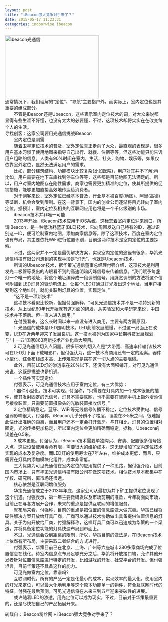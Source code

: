 ```yaml
---
layout: post
title: "iBeacon强大竞争对手来了？"
date: 2015-05-17 11:23:31
categories: indoorwise ibeacon
---
```

<p><a href="http://www.ibeaconfans.com/wp-content/uploads/2015/05/ibeacon光通信.jpg"><img alt="ibeacon光通信" class="alignnone size-medium wp-image-1342" height="201" src="http://www.ibeaconfans.com/wp-content/uploads/2015/05/ibeacon光通信-300x201.jpg" width="300"/></a><br/>
通常情况下，我们理解的“定位”、“导航”主要指户外，而实际上，室内定位也是其重要的组成部分。<br/>
　　不管是iBeacon还是Ubeacon，这些表示室内定位技术的词，对大众来说都显得有些生涩不好懂，也没有太大的必要懂，不过，这项技术却将实实在在改变每个人的生活。<br/>
寻找创客：这家公司要用光通信挑战iBeacon<br/>
　　室内定位是刚需<br/>
　　随着卫星定位技术的普及，室外定位真正走向了大众，最直观的表现是，很多用户基本习惯了使用地图来指导自己出行、就餐、住宿等等。但这些功能只能告诉用户粗略的信息。人类有90%时间在室内，生活，社交，购物，娱乐等，如果仅依靠室外定位，显然无法满足用户的需求。<br/>
　　比如，部分建筑结构、功能模块比较复杂(比如医院)，用户对其并不了解;再比如，用户需要在地下车库找到停车位等等，这些都是目前地图无法满足的。所以，用户对室内地图存在刚性需求。商家也需要更加精准的定位，使其所提供的促销措施，能够更加直接高效地传达给消费者。<br/>
　　对于创客来说，室外定位已经基本普及，行业基本被百度(地图)、阿里(高德)等垄断，机会会受到限制。在这一背景下，国内的创业公司逐渐将目光转向了室内定位。据预计，室内定位及相关的互联网应用也将是一个千亿级别的市场。<br/>
　　ibeacon技术并非唯一可能<br/>
　　2013年开始，iBeacon技术应用于iOS系统，这标志着室内定位迎来风口。所谓iBeacon，是一种低功耗蓝牙(BLE)技术，它向周围发送自己特有的ID，通过识别这一ID，便可绘制室内地图，添加商家信息等。除了这项技术，百度在室内定位也有布局，其主要依托WiFi进行位置识别，目前这两种技术是室内定位的主要探索。<br/>
　　不过，这两家并不一定是最优解决方案，实现室内定位的途径有很多，华策光通信科技有限公司想到的实现手段是“灯光”，也就是Ubeacon技术。<br/>
　　所谓的Ubeacon技术，据华策光通信董事总经理付强介绍，这项技术是利用发光二极管等发出的肉眼看不到的高速明暗闪烁信号来传输信息。“我们赋予每盏灯一个唯一的地址，将这个地址编译成一段调制信号，用脉宽调制的方法将这个信号附加到LED灯具的驱动电流上，让每个LED灯通过灯光发出这个地址，当用户接受到这个地址时，就能关联到灯具的位置，实现定位。”<br/>
　　“这不是一项新技术”<br/>
　　这项技术看似比较新，但据付强解释，“可见光通信技术并不是一项特别新的技术，从上世纪60年代开始就有这方面的研发，从实验室和大学研究来说，中国技术并不落后。但一直未进入商用。”<br/>
　　在付强看来，这么长时间以来一直没有进入商用，主要有两方面原因，<br/>
　　1. 光通信的载体是LED照明技术。LED此前发展缓慢，不过这一局面正在改变，LED在近两年迎来了发展良机。这一技术被列为国家中长期科技发展规划与“十一五”国家863高新技术产业化重大项目。<br/>
　　2.可见光通信切入点问题。很多研发的切入点是“大带宽、高速率传输(该技术可在LED灯下面下载电影)”，但付强认为，这一技术离商用还有一定的距离。器件小型化、综合布线成本高、上传难实现是摆在这一切入点的主要阻碍。<br/>
　　此外，目前LED灯的渗透率在20%以下，还没有大面积铺开，对可见光通信来说，这既是挑战也是机遇。<br/>
　　一个插件可实现定位<br/>
　　付强表示，可见光通信技术应用于室内定位，有三大优势：<br/>
　　1.器件小型化，技术可实现。付强称，“只需要在灯具内加一个成本很低的插件，使其发射固定的光信号，灯具不需要联网，也不需要在智能手机上额外增添信号接收装置，只需要前置摄像头的光敏装置接收信号。”<br/>
　　2.定位精确稳定。蓝牙、WiFi等无线信号传播不稳定，定位技术受供电、信号强弱影响很大，付强称，iBeacon几乎分辨不了楼层，误差在3-5米之间，很难据此估计出准确的距离，而且用户还不一定会打开蓝牙。与其相比，灯具的位置相对固定，光的传播更加稳定，所以室内定位会更加精确而稳定，据称，Ubeacon的误差在0.5米。<br/>
　　3.成本更低。付强认为，iBeacon技术需要单独购买、安装、配置很多信号接入点，这些设备使用寿命有限，需要很大的维护成本。这无疑增加了室内定位技术实现的成本及复杂度。而LED灯的使用寿命在7年左右，维护成本更低，而且，只需要在灯具内添加模块化组件，成本非常低。<br/>
　　三大优势为可见光通信在室内定位的应用提供了一种思路，据付强介绍，目前国内市场上，只有华策光通信科技有限公司在做这项技术。相似技术基本都集中在学校、研究所，离市场还很远。<br/>
　　核心依然是互联网增值服务<br/>
　　华策光通信成立于2013年年底，这家公司从最初为井下矿工提供定位发现了这个机遇。付强表示，第一年主要做研发以及市场前期的准备，今年将面向市场，目前正在与各方展开合作，未来的重点是提供互联网的增值服务。<br/>
　　就布局来看，付强称，目前的重点是把位置的信息库做大做完善。华策已经将硬件解决方案开放给灯具厂商，厂商可以通过技术协助做出具备提供位置信息的灯具。关于为何开放给厂商，付强解释称，这样灯具厂商可以迅速成为华策的一个渠道，并将具备定位功能的灯具快速布局到市面上。<br/>
　　不过，光通信会受到距离的限制，所以，华策目前的做法是，在iBeacon技术上依然有所布局，主要采取二者结合的方式进行。<br/>
　　付强表示，华策目前已在北京、上海、广州等六座城市280多家商场完成了位置信息在线化。待室内信息点布局足够充分之后，华策将开放接口端，允许其他开发者针对位置信息库进行特定的开发，比如游戏的开发、社交平台的开发。但付强坦言，目前华策还不具备这样的能力。<br/>
　　可见光做室内定位，靠谱吗?<br/>
　　互联网时代，所有的产品一定是化最小的成本，实现效率的最大化。使用室内的灯光来定位，可以最大化地利用等这个原本功能单一的物件，符合互联网时代的特征。付强在最后预测，可见光通信将在未来三到五年迎来突破性的进展。<br/>
　　或许随着LED的渗透，用光定位可以成为现实。不过，目前对于华策最重要的，还是尽快把自己的产品拓展开来。</p>


<p>转载自：iBeacon粉丝网 » iBeacon强大竞争对手来了？</p>